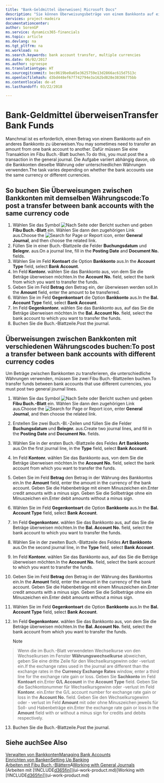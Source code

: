 ```yaml
---
title: "Bank-Geldmittel überweisen| Microsoft Docs"
description: "Sie können Überweisungsbeträge von einem Bankkonto auf ein anders übertragen, einschließlich verschiedene Währungen, indem Sie die Transaktion im Fibu Buch.-Blatt buchen."
services: project-madeira
documentationcenter: 
author: SorenGP
ms.service: dynamics365-financials
ms.topic: article
ms.devlang: na
ms.tgt_pltfrm: na
ms.workload: na
ms.search.keywords: bank account transfer, multiple currencies
ms.date: 06/02/2017
ms.author: sgroespe
ms.translationtype: HT
ms.sourcegitcommit: bec0619be0a65e3625759e13d2866ac615d7513c
ms.openlocfilehash: d3bd448ef67f742794e3a162bd828e38366775bb
ms.contentlocale: de-at
ms.lasthandoff: 03/22/2018

---
```

# <a name="transfer-bank-funds"></a><span data-ttu-id="0d501-103">Bank-Geldmittel überweisen</span><span class="sxs-lookup"><span data-stu-id="0d501-103">Transfer Bank Funds</span></span>
<span data-ttu-id="0d501-104">Manchmal ist es erforderlich, einen Betrag von einem Bankkonto auf ein anderes Bankkonto zu überweisen.</span><span class="sxs-lookup"><span data-stu-id="0d501-104">You may sometimes need to transfer an amount from one bank account to another.</span></span> <span data-ttu-id="0d501-105">Dafür müssen Sie eine Transaktion im Fibu Buch.-Blatt buchen.</span><span class="sxs-lookup"><span data-stu-id="0d501-105">To do this, you must post the a transaction in the general journal.</span></span> <span data-ttu-id="0d501-106">Die Aufgabe variiert abhängig davon, ob die Bankkonten dieselbe Währung oder unterschiedlichen Währungen verwenden.</span><span class="sxs-lookup"><span data-stu-id="0d501-106">The task varies depending on whether the bank accounts use the same currency or different currencies.</span></span>

## <a name="to-post-a-transfer-between-bank-accounts-with-the-same-currency-code"></a><span data-ttu-id="0d501-107">So buchen Sie Überweisungen zwischen Bankkonten mit demselben Währungscode:</span><span class="sxs-lookup"><span data-stu-id="0d501-107">To post a transfer between bank accounts with the same currency code</span></span>
1. <span data-ttu-id="0d501-108">Wählen Sie das Symbol ![Nach Seite oder Bericht suchen](media/ui-search/search_small.png "Nach Seite ober Bericht suchen") und geben **Fibu Buch.-Blatt** ein. Wählen Sie dann den zugehörigen Link aus.</span><span class="sxs-lookup"><span data-stu-id="0d501-108">Choose the ![Search for Page or Report](media/ui-search/search_small.png "Search for Page or Report icon") icon, enter **General Journal**, and then choose the related link.</span></span>
2. <span data-ttu-id="0d501-109">Füllen Sie in einer Buch.-Blattzeile die Felder **Buchungsdatum** und **Belegnr.** aus.</span><span class="sxs-lookup"><span data-stu-id="0d501-109">On a journal line, fill in the **Posting Date** and **Document No.** fields.</span></span>
3. <span data-ttu-id="0d501-110">Wählen Sie im Feld **Kontoart** die Option **Bankkonto** aus.</span><span class="sxs-lookup"><span data-stu-id="0d501-110">In the **Account Type** field, select **Bank Account**.</span></span>
4. <span data-ttu-id="0d501-111">Im Feld **Kontonr.** wählen Sie das Bankkonto aus, von dem Sie die Beträge überweisen möchten.</span><span class="sxs-lookup"><span data-stu-id="0d501-111">In the **Account No.** field, select the bank from which you want to transfer the funds.</span></span>
5. <span data-ttu-id="0d501-112">Geben Sie im Feld **Betrag** den Betrag ein, der überwiesen werden soll.</span><span class="sxs-lookup"><span data-stu-id="0d501-112">In the **Amount** field, enter the amount to be transferred.</span></span>
6. <span data-ttu-id="0d501-113">Wählen Sie im Feld **Gegenkontoart** die Option **Bankkonto** aus.</span><span class="sxs-lookup"><span data-stu-id="0d501-113">In the **Bal. Account Type** field, select **Bank Account**.</span></span>
7. <span data-ttu-id="0d501-114">Im Feld **Gegenkontonr.** wählen Sie das Bankkonto aus, auf das Sie die Beträge überweisen möchten.</span><span class="sxs-lookup"><span data-stu-id="0d501-114">In the **Bal. Account No.** field, select the bank account to which you want to transfer the funds.</span></span>
8. <span data-ttu-id="0d501-115">Buchen Sie die Buch.-Blattzeile.</span><span class="sxs-lookup"><span data-stu-id="0d501-115">Post the journal.</span></span>

## <a name="to-post-a-transfer-between-bank-accounts-with-different-currency-codes"></a><span data-ttu-id="0d501-116">Überweisungen zwischen Bankkonten mit verschiedenen Währungscodes buchen:</span><span class="sxs-lookup"><span data-stu-id="0d501-116">To post a transfer between bank accounts with different currency codes</span></span>
<span data-ttu-id="0d501-117">Um Beträge zwischen Bankkonten zu transferieren, die unterschiedliche Währungen verwenden, müssen Sie zwei Fibu Buch.-Blattzeilen buchen.</span><span class="sxs-lookup"><span data-stu-id="0d501-117">To transfer funds between bank accounts that use different currencies, you must post two general journal lines.</span></span>

1. <span data-ttu-id="0d501-118">Wählen Sie das Symbol ![Nach Seite oder Bericht suchen](media/ui-search/search_small.png "Nach Seite ober Bericht suchen") und geben **Fibu Buch.-Blatt** ein. Wählen Sie dann den zugehörigen Link aus.</span><span class="sxs-lookup"><span data-stu-id="0d501-118">Choose the ![Search for Page or Report](media/ui-search/search_small.png "Search for Page or Report icon") icon, enter **General Journal**, and then choose the related link.</span></span>
2. <span data-ttu-id="0d501-119">Erstellen Sie zwei Buch.-Bl.-Zeilen und füllen Sie die Felder **Buchungsdatum** und **Belegnr.** aus.</span><span class="sxs-lookup"><span data-stu-id="0d501-119">Create two journal lines, and fill in the **Posting Date** and **Document No.** fields.</span></span>
3. <span data-ttu-id="0d501-120">Wählen Sie in der ersten Buch.-Blattzeile des Feldes **Art** **Bankkonto** aus.</span><span class="sxs-lookup"><span data-stu-id="0d501-120">On the first journal line, in the **Type** field, select **Bank Account**.</span></span>
4. <span data-ttu-id="0d501-121">Im Feld **Kontonr.** wählen Sie das Bankkonto aus, von dem Sie die Beträge überweisen möchten.</span><span class="sxs-lookup"><span data-stu-id="0d501-121">In the **Account No.** field, select the bank account from which you want to transfer the funds.</span></span>
5. <span data-ttu-id="0d501-122">Geben Sie im Feld **Betrag** den Betrag in der Währung des Bankkontos ein.</span><span class="sxs-lookup"><span data-stu-id="0d501-122">In the **Amount** field, enter the amount in the currency of the bank account.</span></span> <span data-ttu-id="0d501-123">Geben Sie die Habenbeträge mit einem Minuszeichen ein.</span><span class="sxs-lookup"><span data-stu-id="0d501-123">Enter credit amounts with a minus sign.</span></span> <span data-ttu-id="0d501-124">Geben Sie die Sollbeträge ohne ein Minuszeichen ein.</span><span class="sxs-lookup"><span data-stu-id="0d501-124">Enter debit amounts without a minus sign.</span></span>
6. <span data-ttu-id="0d501-125">Wählen Sie im Feld **Gegenkontoart** die Option **Bankkonto** aus.</span><span class="sxs-lookup"><span data-stu-id="0d501-125">In the **Bal. Account Type** field, select **Bank Account**.</span></span>
7. <span data-ttu-id="0d501-126">Im Feld **Gegenkontonr.** wählen Sie das Bankkonto aus, auf das Sie die Beträge überweisen möchten.</span><span class="sxs-lookup"><span data-stu-id="0d501-126">In the **Bal. Account No.** field, select the bank account to which you want to transfer the funds.</span></span>
8. <span data-ttu-id="0d501-127">Wählen Sie in der zweiten Buch.-Blattzeile des Feldes **Art** **Bankkonto** aus.</span><span class="sxs-lookup"><span data-stu-id="0d501-127">On the second journal line, in the **Type** field, select **Bank Account**.</span></span>
9. <span data-ttu-id="0d501-128">Im Feld **Kontonr.** wählen Sie das Bankkonto aus, auf das Sie die Beträge überweisen möchten.</span><span class="sxs-lookup"><span data-stu-id="0d501-128">In the **Account No.** field, select the bank account to which you want to transfer the funds.</span></span>
10. <span data-ttu-id="0d501-129">Geben Sie im Feld **Betrag** den Betrag in der Währung des Bankkontos ein.</span><span class="sxs-lookup"><span data-stu-id="0d501-129">In the **Amount** field, enter the amount in the currency of the bank account.</span></span> <span data-ttu-id="0d501-130">Geben Sie die Habenbeträge mit einem Minuszeichen ein.</span><span class="sxs-lookup"><span data-stu-id="0d501-130">Enter credit amounts with a minus sign.</span></span> <span data-ttu-id="0d501-131">Geben Sie die Sollbeträge ohne ein Minuszeichen ein.</span><span class="sxs-lookup"><span data-stu-id="0d501-131">Enter debit amounts without a minus sign.</span></span>
11. <span data-ttu-id="0d501-132">Wählen Sie im Feld **Gegenkontoart** die Option **Bankkonto** aus.</span><span class="sxs-lookup"><span data-stu-id="0d501-132">In the **Bal. Account Type** field, select **Bank Account**.</span></span>  
12. <span data-ttu-id="0d501-133">Im Feld **Gegenkontonr.** wählen Sie das Bankkonto aus, von dem Sie die Beträge überweisen möchten.</span><span class="sxs-lookup"><span data-stu-id="0d501-133">In the **Bal. Account No.** field, select the bank account from which you want to transfer the funds.</span></span>

    > [!NOTE]  
>   <span data-ttu-id="0d501-134">Wenn die im Buch.-Blatt verwendeten Wechselkurse von den Wechselkursen im Fenster **Währungswechselkurse** abweichen, geben Sie eine dritte Zeile für den Wechselkursgewinn oder -verlust ein.</span><span class="sxs-lookup"><span data-stu-id="0d501-134">If the exchange rates used in the journal are different than the exchange rates in the **Currency Exchange Rates** window, enter a third line for the exchange rate gain or loss.</span></span> <span data-ttu-id="0d501-135">Geben Sie **Sachkonto** im Feld **Kontoart** ein.</span><span class="sxs-lookup"><span data-stu-id="0d501-135">Enter **G/L Account** in the **Account Type** field.</span></span> <span data-ttu-id="0d501-136">Geben Sie die Sachkontonummer für Wechselkursgewinn oder -verlust im Feld **Kontonr.** ein.</span><span class="sxs-lookup"><span data-stu-id="0d501-136">Enter the G/L account number for exchange rate gain or loss in the **Account No.** field.</span></span> <span data-ttu-id="0d501-137">Geben Sie den Wechselkursgewinn oder - verlust im Feld **Amount** mit oder ohne Minuszeichen jeweils für Soll- und Habenbeträge ein.</span><span class="sxs-lookup"><span data-stu-id="0d501-137">Enter the exchange rate gain or loss in the **Amount** field with or without a minus sign for credits and debits respectively.</span></span>
13. <span data-ttu-id="0d501-138">Buchen Sie die Buch.-Blattzeile.</span><span class="sxs-lookup"><span data-stu-id="0d501-138">Post the journal.</span></span>

## <a name="see-also"></a><span data-ttu-id="0d501-139">Siehe auch</span><span class="sxs-lookup"><span data-stu-id="0d501-139">See Also</span></span>
[<span data-ttu-id="0d501-140">Verwalten von Bankkonten</span><span class="sxs-lookup"><span data-stu-id="0d501-140">Managing Bank Accounts</span></span>](bank-manage-bank-accounts.md)  
[<span data-ttu-id="0d501-141">Einrichten von Banken</span><span class="sxs-lookup"><span data-stu-id="0d501-141">Setting Up Banking</span></span>](bank-setup-banking.md)  
<span data-ttu-id="0d501-142">[Arbeiten mit Fibu Buch.-Blättern](ui-work-general-journals.md)A</span><span class="sxs-lookup"><span data-stu-id="0d501-142">[Working with General Journals](ui-work-general-journals.md)</span></span>  
<span data-ttu-id="0d501-143">[Arbeiten mit [!INCLUDE[d365fin](includes/d365fin_md.md)]](ui-work-product.md)</span><span class="sxs-lookup"><span data-stu-id="0d501-143">[Working with [!INCLUDE[d365fin](includes/d365fin_md.md)]](ui-work-product.md)</span></span>

